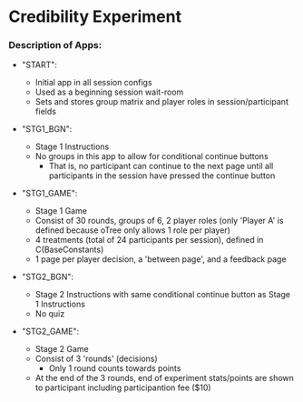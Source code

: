 # Credibility Experiment

### Description of Apps:

- "START":

    - Initial app in all session configs
    - Used as a beginning session wait-room
    - Sets and stores group matrix and player roles in session/participant fields

- "STG1_BGN":

    - Stage 1 Instructions
    - No groups in this app to allow for conditional continue buttons
      - That is, no participant can continue to the next page until all participants in the session have pressed the continue button

- "STG1_GAME":

  - Stage 1 Game
  - Consist of 30 rounds, groups of 6, 2 player roles (only 'Player A' is defined because oTree only allows 1 role per player)
  - 4 treatments (total of 24 participants per session), defined in C(BaseConstants)
  - 1 page per player decision, a 'between page', and a feedback page

- "STG2_BGN":

  - Stage 2 Instructions with same conditional continue button as Stage 1 Instructions
  - No quiz

- "STG2_GAME":

  - Stage 2 Game
  - Consist of 3 'rounds' (decisions)
    - Only 1 round counts towards points
  - At the end of the 3 rounds, end of experiment stats/points are shown to participant including participantion fee ($10)